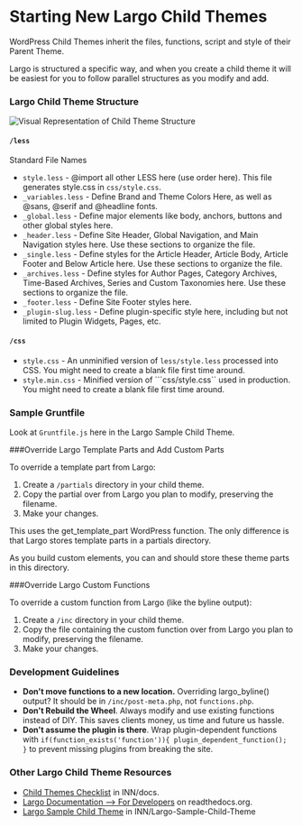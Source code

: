 # Starting New Largo Child Themes

WordPress Child Themes inherit the files, functions, script and style of their Parent Theme.

Largo is structured a specific way, and when you create a child theme it will be easiest for you to follow parallel structures as you modify and add.

### Largo Child Theme Structure

![Visual Representation of Child Theme Structure](https://raw.githubusercontent.com/INN/docs/master/projects/largo-child-themes/structure.jpg)

#### ```/less```

Standard File Names
- ```style.less``` - @import all other LESS here (use order here). This file generates style.css in ```css/style.css```.
- ```_variables.less``` - Define Brand and Theme Colors Here, as well as @sans, @serif and @headline fonts.
- ```_global.less``` - Define major elements like body, anchors, buttons and other global styles here.
- ```_header.less``` - Define Site Header, Global Navigation, and Main Navigation styles here. Use these sections to organize the file.
- ```_single.less``` - Define styles for the Article Header, Article Body, Article Footer and Below Article here. Use these sections to organize the file.
- ```_archives.less``` - Define styles for Author Pages, Category Archives, Time-Based Archives, Series and Custom Taxonomies here. Use these sections to organize the file.
- ```_footer.less``` - Define Site Footer styles here.
- ```_plugin-slug.less``` - Define plugin-specific style here, including but not limited to Plugin Widgets, Pages, etc.

#### ```/css```

- ```style.css``` - An unminified version of ```less/style.less``` processed into CSS. You might need to create a blank file first time around.
- ```style.min.css``` - Minified version of ```css/style.css`` used in production. You might need to create a blank file first time around.

### Sample Gruntfile

Look at ```Gruntfile.js``` here in the Largo Sample Child Theme.

###Override Largo Template Parts and Add Custom Parts

To override a template part from Largo:
1. Create a ```/partials``` directory in your child theme.
2. Copy the partial over from Largo you plan to modify, preserving the filename.
3. Make your changes.

This uses the get_template_part WordPress function. The only difference is that Largo stores template parts in a partials directory.

As you build custom elements, you can and should store these theme parts in this directory.

###Override Largo Custom Functions

To override a custom function from Largo (like the byline output):
1. Create a ```/inc``` directory in your child theme.
2. Copy the file containing the custom function over from Largo you plan to modify, preserving the filename.
3. Make your changes.

### Development Guidelines
- **Don't move functions to a new location.** Overriding largo_byline() output? It should be in ```/inc/post-meta.php```, not ```functions.php```.
- **Don't Rebuild the Wheel**. Always modify and use existing functions instead of DIY. This saves clients money, us time and future us hassle.
- **Don't assume the plugin is there**. Wrap plugin-dependent functions with ```if(function_exists('function')){ plugin_dependent_function(); }``` to prevent missing plugins from breaking the site.

### Other Largo Child Theme Resources
- [Child Themes Checklist](https://github.com/INN/docs/blob/master/checklists/updating-child-themes.md) in INN/docs.
- [Largo Documentation --> For Developers](http://largo.readthedocs.org/developers/fordevelopers.html#overview) on readthedocs.org.
- [Largo Sample Child Theme](https://github.com/INN/Largo-Sample-Child-Theme) in INN/Largo-Sample-Child-Theme

